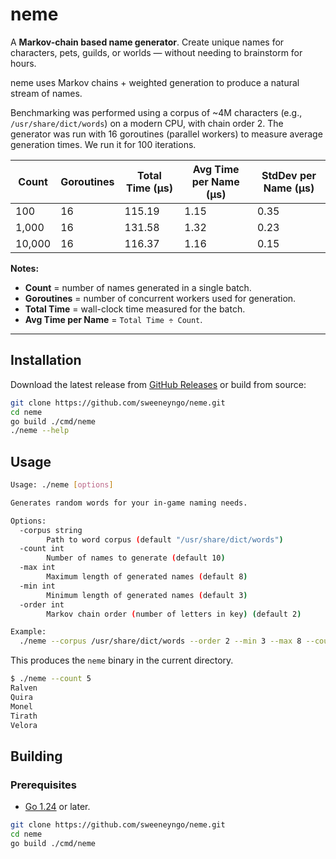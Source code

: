 # neme

A **Markov-chain based name generator**.
Create unique names for characters, pets, guilds, or worlds — without needing to brainstorm for hours.

neme uses Markov chains + weighted generation to produce a natural stream of names.

Benchmarking was performed using a corpus of ~4M characters (e.g., `/usr/share/dict/words`) on a modern CPU, with chain order 2. The generator was run with 16 goroutines (parallel workers) to measure average generation times. We run it for 100 iterations.

| Count     | Goroutines | Total Time (µs) | Avg Time per Name (µs) | StdDev per Name (µs) |
|-----------|------------|----------------|------------------------|---------------------|
| 100       | 16         | 115.19          | 1.15                   | 0.35               |
| 1,000     | 16          | 131.58           | 1.32                   | 0.23                |
| 10,000    | 16          | 116.37          | 1.16                   | 0.15                |

**Notes:**

- **Count** = number of names generated in a single batch.
- **Goroutines** = number of concurrent workers used for generation.
- **Total Time** = wall-clock time measured for the batch.
- **Avg Time per Name** = `Total Time ÷ Count`.

---

## Installation

Download the latest release from [GitHub Releases](https://github.com/sweeneyngo/neme/releases)
or build from source:

```bash
git clone https://github.com/sweeneyngo/neme.git
cd neme
go build ./cmd/neme
./neme --help
```

## Usage

```bash
Usage: ./neme [options]

Generates random words for your in-game naming needs.

Options:
  -corpus string
        Path to word corpus (default "/usr/share/dict/words")
  -count int
        Number of names to generate (default 10)
  -max int
        Maximum length of generated names (default 8)
  -min int
        Minimum length of generated names (default 3)
  -order int
        Markov chain order (number of letters in key) (default 2)

Example:
  ./neme --corpus /usr/share/dict/words --order 2 --min 3 --max 8 --count 10
```

This produces the `neme` binary in the current directory.

```bash
$ ./neme --count 5
Ralven
Quira
Monel
Tirath
Velora
```

## Building

### Prerequisites

- [Go 1.24](https://go.dev/dl/) or later.

```bash
git clone https://github.com/sweeneyngo/neme.git
cd neme
go build ./cmd/neme
```
